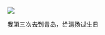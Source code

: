 ![](https://raw.githubusercontent.com/helloqingyang/mkdocs/main/docs/images/100/2017-10%E5%BC%A0/img_20171127_203239f.jpg)

我第三次去到青岛，给清扬过生日
